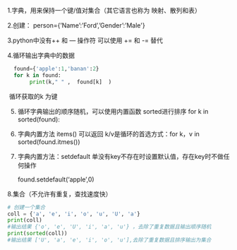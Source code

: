 1.字典，用来保持一个键/值对集合（其它语言也称为 映射、散列和表）

2.创建： person={’Name’:’Ford’,’Gender’:’Male'}

3.python中没有++ 和 — 操作符 可以使用 += 和 -= 替代

4.循环输出字典中的数据

```python
  found={'apple':1,'banan':2}   
  for k in found: 
       print(k," " ,  found[k]  )
```
​     循环获取的k 为键

5. 循环字典输出的顺序随机，可以使用内置函数 sorted进行排序 for k in  sorted(found):

6. 字典内置方法 items() 可以返回 k/v是循环的首选方式：for k，v in sorted(found.itmes())

7. 字典内置方法：setdefault  单没有key不存在时设置默认值，存在key时不做任何操作 

     found.setdefault(‘apple’,0) 

8.集合（不允许有重复，查找速度快） 

```python
# 创建一个集合
coll = {'a', 'e', 'i', 'o', 'u', 'U', 'a'}
print(coll) 
#输出结果 {'o', 'e', 'U', 'i', 'a', 'u'} ，去除了重复数据且输出顺序随机
print(sorted(coll))
#输出结果 ['U', 'a', 'e', 'i', 'o', 'u'],去除了重复数据且排序输出为集合



```


